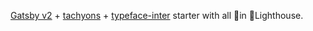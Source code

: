 [Gatsby v2](https://github.com/gatsbyjs/gatsby) + [tachyons](https://github.com/jxnblk/tachyons-components) + [typeface-inter](https://github.com/ajmalafif/typeface-inter) starter with all 💯in 🗼Lighthouse.
